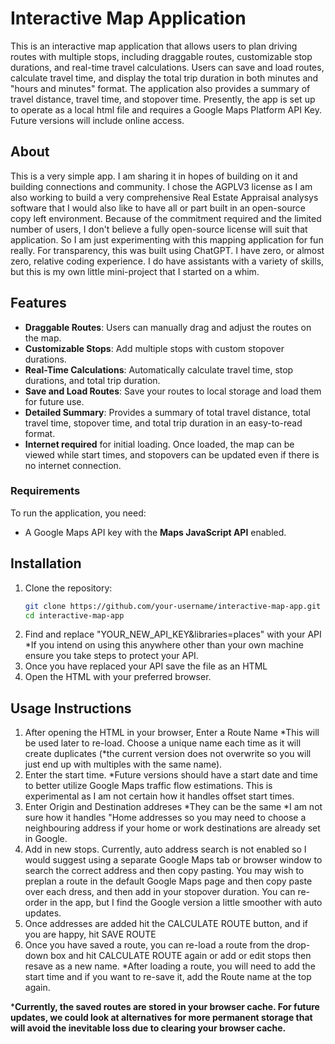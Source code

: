 # Interactive Map Application

This is an interactive map application that allows users to plan driving routes with multiple stops, including draggable routes, customizable stop durations, and real-time travel calculations. Users can save and load routes, calculate travel time, and display the total trip duration in both minutes and "hours and minutes" format. The application also provides a summary of travel distance, travel time, and stopover time. Presently, the app is set up to operate as a local html file and requires a Google Maps Platform API Key. Future versions will include online access.

## About
This is a very simple app. I am sharing it in hopes of building on it and building connections and community. I chose the AGPLV3 license as I am also working to build a very comprehensive Real Estate Appraisal analysys software that I would also like to have all or part built in an open-source copy left environment. Because of the commitment required and the limited number of users, I don't believe a fully open-source license will suit that application. So I am just experimenting with this mapping application for fun really. For transparency, this was built using ChatGPT. I have zero, or almost zero, relative coding experience. I do have assistants with a variety of skills, but this is my own little mini-project that I started on a whim.


## Features
- **Draggable Routes**: Users can manually drag and adjust the routes on the map.
- **Customizable Stops**: Add multiple stops with custom stopover durations.
- **Real-Time Calculations**: Automatically calculate travel time, stop durations, and total trip duration.
- **Save and Load Routes**: Save your routes to local storage and load them for future use.
- **Detailed Summary**: Provides a summary of total travel distance, total travel time, stopover time, and total trip duration in an easy-to-read format.
- **Internet required** for initial loading. Once loaded, the map can be viewed while start times, and stopovers can be updated even if there is no internet connection.

### Requirements
To run the application, you need:
- A Google Maps API key with the **Maps JavaScript API** enabled.

## Installation
1. Clone the repository:
   ```bash
   git clone https://github.com/your-username/interactive-map-app.git
   cd interactive-map-app
   
2. Find and replace "YOUR_NEW_API_KEY&libraries=places" with your API *If you intend on using this anywhere other than your own machine ensure you take steps to protect your API.
3. Once you have replaced your API save the file as an HTML
4. Open the HTML with your preferred browser.

## Usage Instructions
1. After opening the HTML in your browser, Enter a Route Name *This will be used later to re-load. Choose a unique name each time as it will create duplicates (*the current version does not overwrite so you will just end up with multiples with the same name).
2. Enter the start time. *Future versions should have a start date and time to better utilize Google Maps traffic flow estimations. This is experimental as I am not certain how it handles offset start times.
3. Enter Origin and Destination addreses *They can be the same *I am not sure how it handles "Home addresses so you may need to choose a neighbouring address if your home or work destinations are already set in Google.
4. Add in new stops. Currently, auto address search is not enabled so I would suggest using a separate Google Maps tab or browser window to search the correct address and then copy pasting. You may wish to preplan a route in the default Google Maps page and then copy paste over each dress, and then add in your stopover duration. You can re-order in the app, but I find the Google version a little smoother with auto updates.
5. Once addresses are added hit the CALCULATE ROUTE button, and if you are happy, hit SAVE ROUTE
6. Once you have saved a route, you can re-load a route from the drop-down box and hit CALCULATE ROUTE again or add or edit stops then resave as a new name. *After loading a route, you will need to add the start time and if you want to re-save it, add the Route name at the top again.

***Currently, the saved routes are stored in your browser cache. For future updates, we could look at alternatives for more permanent storage that will avoid the inevitable loss due to clearing your browser cache.**

   
